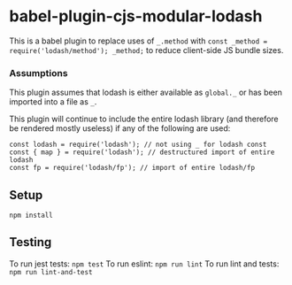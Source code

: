 # babel-plugin-cjs-modular-lodash

This is a babel plugin to replace uses of `_.method` with `const _method = require('lodash/method'); _method;` to reduce client-side JS bundle sizes.

### Assumptions

This plugin assumes that lodash is either available as `global._` or has been imported into a file  as `_`.

This plugin will continue to include the entire lodash library (and therefore be rendered mostly useless) if any of the following are used:
```
const lodash = require('lodash'); // not using _ for lodash const
const { map } = require('lodash'); // destructured import of entire lodash
const fp = require('lodash/fp'); // import of entire lodash/fp
```

## Setup
```
npm install
```

## Testing
To run jest tests: `npm test`
To run eslint: `npm run lint`
To run lint and tests: `npm run lint-and-test`
